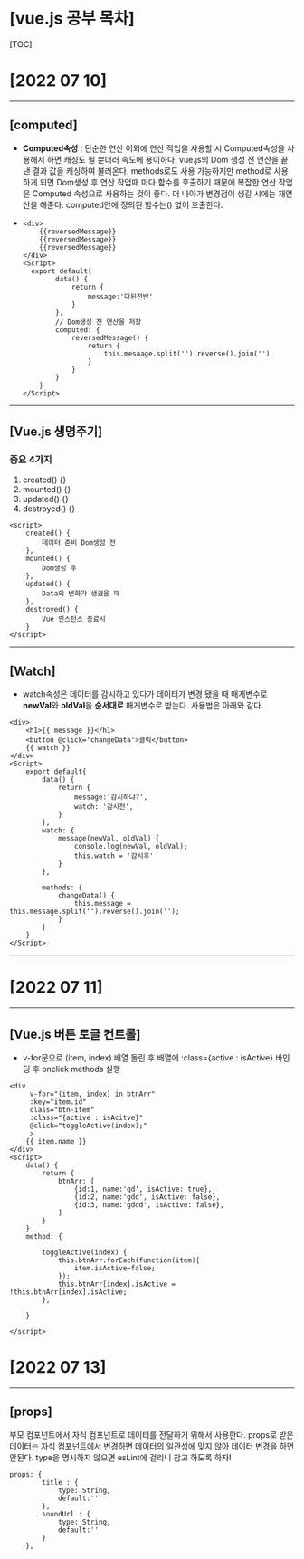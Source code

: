 # 

# [vue.js 공부 목차]

[TOC]



# [2022 07 10]

---

## [computed]

- **Computed속성** : 단순한 연산 이외에 연산 작업을 사용할 시 Computed속성을 사용해서 하면 캐싱도 될 뿐더러 속도에 용이하다. vue.js의 Dom 생성 전 연산을 끝낸 결과 값을 캐싱하여 불러온다. methods로도 사용 가능하지만 method로 사용하게 되면 Dom생성 후 연산 작업때 마다 함수를 호출하기 때문에 복잡한 연산 작업은 Computed 속성으로 사용하는 것이 좋다. 더 나아가 변경점이 생길 시에는 재연산을 해준다. computed안에 정의된 함수는() 없이 호출한다.

- ```vue
  <div> 
      {{reversedMessage}}
      {{reversedMessage}}
      {{reversedMessage}}
  </div>
  <Script>
  	export default{
          data() {
              return {
                  message:'다된전반'
              }
          },
          // Dom생성 전 연산을 저장
          computed: {
              reversedMessage() {
                  return {
                      this.mesaage.split('').reverse().join('')
                  }
              }
          }
      }
  </Script>
  ```

---

## [Vue.js 생명주기]

### 중요 4가지

1) created() {}
2) mounted() {}
3) updated() {}
4) destroyed() {}

```vue
<script>
	created() {
    	데이터 준비 Dom생성 전   
    },
    mounted() {
        Dom생성 후
    },
    updated() {
        Data의 변화가 생겼을 때
    },
    destroyed() {
        Vue 인스턴스 종료시
    }    
</script>
```

---

## [Watch] 

- watch속성은 데이터를 감시하고 있다가 데이터가 변경 됐을 때 매게변수로 **newVal**와 **oldVal**을 **순서대로** 매게변수로 받는다. 사용법은 아래와 같다.

```vue
<div>
    <h1>{{ message }}</h1>
    <button @click='changeData'>클릭</button>
    {{ watch }}
</div>
<Script>
	export default{
        data() {
            return {
                message:'감시하냐?',
                watch: '감시전',
            }
        },
        watch: {
            message(newVal, oldVal) {
                console.log(newVal, oldVal);
                this.watch = '감시후'
            }
        },
        
        methods: {
            changeData() {
                this.message = this.message.split('').reverse().join('');
            }
        }
    }
</Script>
```

---

# [2022 07 11]

---

## [Vue.js 버튼 토글 컨트롤]

- v-for문으로 (item, index) 배열 돌린 후 배열에 :class={active : isActive} 바인딩 후 onclick methods 실행 



```vue
<div 
     v-for="(item, index) in btnArr"
     :key="item.id" 
     class="btn-item" 
     :class="{active : isAcitve}" 
     @click="toggleActive(index);"
     >
    {{ item.name }}
</div>
<script>
    data() {
        return {
            btnArr: [
                {id:1, name:'gd', isActive: true},
                {id:2, name:'gdd', isActive: false},
                {id:3, name:'gddd', isActive: false},
            ]
        }
    }
    method: {
        
        toggleActive(index) {
            this.btnArr.forEach(function(item){
                item.isActive=false;
            });
        	this.btnArr[index].isActive = !this.btnArr[index].isActive;
        },
            
    }
	
</script>
```



# **[2022 07 13]**

---

## [props]

부모 컴포넌트에서 자식 컴포넌트로 데이터를 전달하기 위해서 사용한다. props로 받은 데이터는 자식 컴포넌트에서 변경하면 데이터의 일관성에 맞지 않아 데이터 변경을 하면 안된다. type을 명시하지 않으면 esLint에 걸리니 참고 하도록 하자!

```vue
props: {
        title : {
            type: String,
            default:''
        },
        soundUrl : {
            type: String,
            default:''
        }
    },
```



